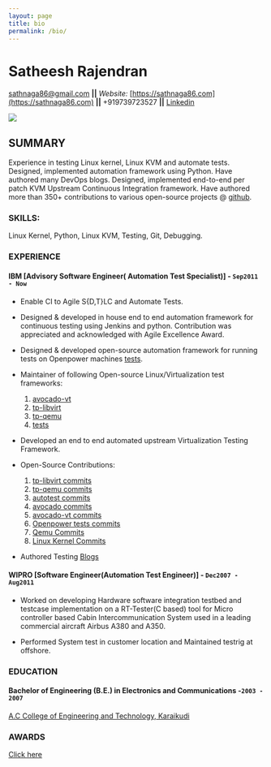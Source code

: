 ```yaml
---
layout: page
title: bio
permalink: /bio/
---
```


# Satheesh Rajendran

sathnaga86@gmail.com  **||**  *Website:* [https://sathnaga86.com](https://sathnaga86.com) **||** +919739723527 **||** [Linkedin](https://in.linkedin.com/in/sathnaga86)

![](https://avatars0.githubusercontent.com/u/1841809?s=70&v=3)

## SUMMARY
Experience in testing Linux kernel, Linux KVM and automate tests.
Designed, implemented automation framework using Python.
Have authored many DevOps blogs.
Designed, implemented end-to-end per patch KVM Upstream Continuous Integration framework.
Have authored more than 350+ contributions to various open-source projects @ [github](https://github.com/sathnaga).

### SKILLS:
Linux Kernel, Python, Linux KVM, Testing, Git, Debugging.

### EXPERIENCE
#### IBM [Advisory Software Engineer( Automation Test Specialist)] - `Sep2011 - Now`
* Enable CI to Agile S{D,T}LC and Automate Tests.

*	Designed & developed in house end to end automation framework for continuous testing using Jenkins and python. Contribution was appreciated and acknowledged with Agile Excellence Award.

*	Designed & developed open-source automation framework for running tests on Openpower machines [tests](https://github.com/open-power-host-os/tests).

*	Maintainer of following Open-source Linux/Virtualization test frameworks:
	1. [avocado-vt](https://github.com/avocado-framework/avocado-vt/)
	2. [tp-libvirt](https://github.com/autotest/tp-libvirt)
	3. [tp-qemu](https://github.com/autotest/tp-libvirt)
	4. [tests](https://github.com/open-power-host-os/tests)

*	Developed an end to end automated upstream Virtualization Testing Framework.

*	Open-Source Contributions:
    1. [tp-libvirt commits](https://github.com/autotest/tp-libvirt/commits?author=sathnaga&since=2011-09)
    2. [tp-qemu commits](https://github.com/autotest/tp-qemu/commits?author=sathnaga&since=2011-09)
    3. [autotest commits](https://github.com/autotest/autotest/commits?author=sathnaga&since=2011-09)
    4. [avocado commits](https://github.com/avocado-framework/avocado/commits?author=sathnaga&since=2016-09)
    5. [avocado-vt commits](https://github.com/avocado-framework/avocado-vt/commits?author=sathnaga&since=2016-09)
    6. [Openpower tests commits](https://github.com/open-power-host-os/tests/commits?author=sathnaga&since=2016-05)
    7. [Qemu Commits](https://github.com/qemu/qemu/search?q=sathnaga&type=Commits)
    8. [Linux Kernel Commits](https://github.com/torvalds/linux/search?q=sathnaga&type=Commits)


* Authored Testing [Blogs](https://sathnaga86.com/)

#### WIPRO [Software Engineer(Automation Test Engineer)] - `Dec2007 - Aug2011`

* Worked on developing Hardware software integration testbed and testcase implementation on a RT-Tester(C based) tool for Micro controller based Cabin Intercommunication System used in a leading commercial aircraft Airbus A380 and A350.

* Performed System test in customer location and Maintained
testrig at offshore.

### EDUCATION
#### Bachelor of Engineering (B.E.) in Electronics and Communications -`2003 - 2007`
[A.C College of Engineering and Technology, Karaikudi](https://accetedu.in/)

### AWARDS
[Click here](https://sathnaga86.com/awards/)
